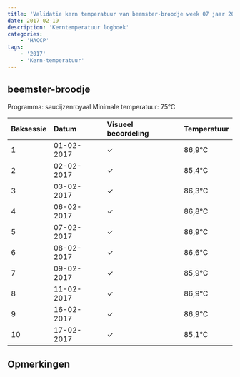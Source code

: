 ```yaml
---
title: 'Validatie kern temperatuur van beemster-broodje week 07 jaar 2017'
date: 2017-02-19
description: 'Kerntemperatuur logboek'
categories:
    - 'HACCP'
tags:
    - '2017'
    - 'Kern-temperatuur'
---
```


## beemster-broodje

Programma: saucijzenroyaal
Minimale temperatuur: 75°C

| Baksessie | Datum | Visueel beoordeling | Temperatuur |
|:---|:---|:---|:---|
| 1 | 01-02-2017 | &check; | 86,9°C |
| 2 | 02-02-2017 | &check; | 85,4°C |
| 3 | 03-02-2017 | &check; | 86,3°C |
| 4 | 06-02-2017 | &check; | 86,8°C |
| 5 | 07-02-2017 | &check; | 86,9°C |
| 6 | 08-02-2017 | &check; | 86,6°C |
| 7 | 09-02-2017 | &check; | 85,9°C |
| 8 | 11-02-2017 | &check; | 86,9°C |
| 9 | 16-02-2017 | &check; | 86,9°C |
| 10 | 17-02-2017 | &check; | 85,1°C |

## Opmerkingen


